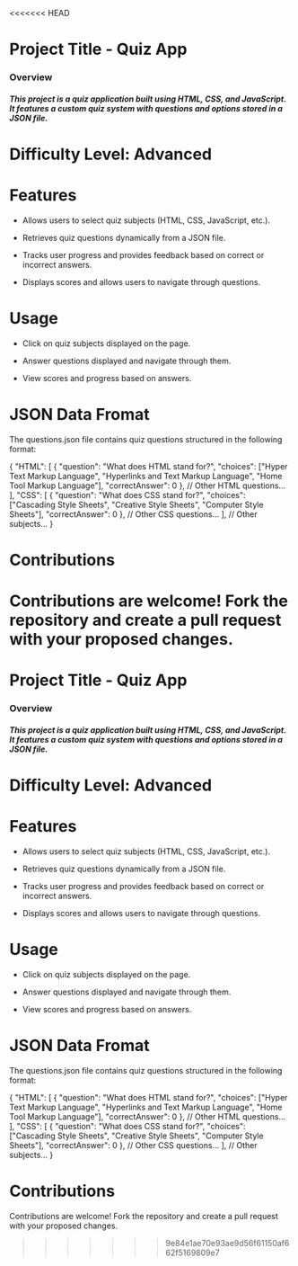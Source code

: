<<<<<<< HEAD
# Project Title - Quiz App

### Overview

##### This project is a quiz application built using HTML, CSS, and JavaScript. It features a custom quiz system with questions and options stored in a JSON file.

# Difficulty Level: Advanced

# Features

- Allows users to select quiz subjects (HTML, CSS, JavaScript, etc.).

- Retrieves quiz questions dynamically from a JSON file.

- Tracks user progress and provides feedback based on correct or incorrect answers.

- Displays scores and allows users to navigate through questions.

# Usage

- Click on quiz subjects displayed on the page.

- Answer questions displayed and navigate through them.

- View scores and progress based on answers.

# JSON Data Fromat

The questions.json file contains quiz questions structured in the following format:

{
"HTML": [
{
"question": "What does HTML stand for?",
"choices": ["Hyper Text Markup Language", "Hyperlinks and Text Markup Language", "Home Tool Markup Language"],
"correctAnswer": 0
},
// Other HTML questions...
],
"CSS": [
{
"question": "What does CSS stand for?",
"choices": ["Cascading Style Sheets", "Creative Style Sheets", "Computer Style Sheets"],
"correctAnswer": 0
},
// Other CSS questions...
],
// Other subjects...
}

# Contributions

Contributions are welcome! Fork the repository and create a pull request with your proposed changes.
=======
# Project Title - Quiz App

### Overview
##### This project is a quiz application built using HTML, CSS, and JavaScript. It features a custom quiz system with questions and options stored in a JSON file.

# Difficulty Level: Advanced

# Features

* Allows users to select quiz subjects (HTML, CSS, JavaScript, etc.).

* Retrieves quiz questions dynamically from a JSON file.

* Tracks user progress and provides feedback based on correct or incorrect answers.

* Displays scores and allows users to navigate through questions.


# Usage

* Click on quiz subjects displayed on the page.

* Answer questions displayed and navigate through them.

* View scores and progress based on answers.

# JSON Data Fromat

The questions.json file contains quiz questions structured in the following format:

{
  "HTML": [
    {
      "question": "What does HTML stand for?",
      "choices": ["Hyper Text Markup Language", "Hyperlinks and Text Markup Language", "Home Tool Markup Language"],
      "correctAnswer": 0
    },
    // Other HTML questions...
  ],
  "CSS": [
    {
      "question": "What does CSS stand for?",
      "choices": ["Cascading Style Sheets", "Creative Style Sheets", "Computer Style Sheets"],
      "correctAnswer": 0
    },
    // Other CSS questions...
  ],
  // Other subjects...
}

# Contributions

Contributions are welcome! Fork the repository and create a pull request with your proposed changes.

>>>>>>> 9e84e1ae70e93ae9d56f61150af662f5169809e7

